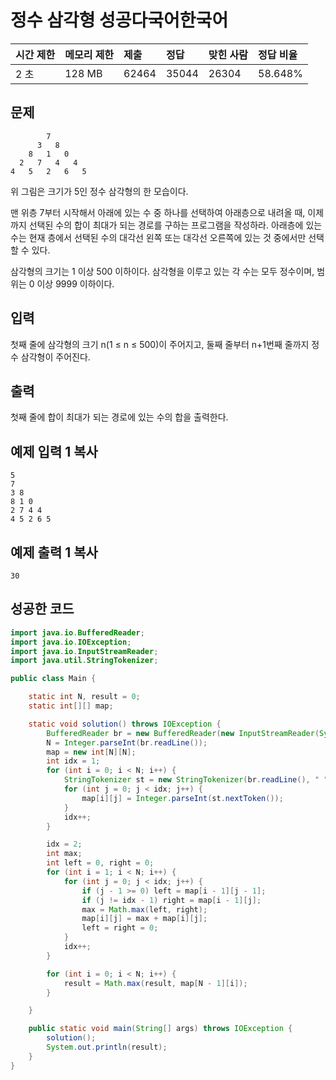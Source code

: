 # 정수 삼각형 성공다국어한국어  

| 시간 제한 | 메모리 제한 | 제출  | 정답  | 맞힌 사람 | 정답 비율 |
| :-------- | :---------- | :---- | :---- | :-------- | :-------- |
| 2 초      | 128 MB      | 62464 | 35044 | 26304     | 58.648%   |

## 문제

```
        7
      3   8
    8   1   0
  2   7   4   4
4   5   2   6   5
```

위 그림은 크기가 5인 정수 삼각형의 한 모습이다.

맨 위층 7부터 시작해서 아래에 있는 수 중 하나를 선택하여 아래층으로 내려올 때, 이제까지 선택된 수의 합이 최대가 되는 경로를 구하는 프로그램을 작성하라. 아래층에 있는 수는 현재 층에서 선택된 수의 대각선 왼쪽 또는 대각선 오른쪽에 있는 것 중에서만 선택할 수 있다.

삼각형의 크기는 1 이상 500 이하이다. 삼각형을 이루고 있는 각 수는 모두 정수이며, 범위는 0 이상 9999 이하이다.

## 입력

첫째 줄에 삼각형의 크기 n(1 ≤ n ≤ 500)이 주어지고, 둘째 줄부터 n+1번째 줄까지 정수 삼각형이 주어진다.

## 출력

첫째 줄에 합이 최대가 되는 경로에 있는 수의 합을 출력한다.

## 예제 입력 1 복사

```
5
7
3 8
8 1 0
2 7 4 4
4 5 2 6 5
```

## 예제 출력 1 복사

```
30
```



## 성공한 코드

~~~java
import java.io.BufferedReader;
import java.io.IOException;
import java.io.InputStreamReader;
import java.util.StringTokenizer;

public class Main {

    static int N, result = 0;
    static int[][] map;

    static void solution() throws IOException {
        BufferedReader br = new BufferedReader(new InputStreamReader(System.in));
        N = Integer.parseInt(br.readLine());
        map = new int[N][N];
        int idx = 1;
        for (int i = 0; i < N; i++) {
            StringTokenizer st = new StringTokenizer(br.readLine(), " ");
            for (int j = 0; j < idx; j++) {
                map[i][j] = Integer.parseInt(st.nextToken());
            }
            idx++;
        }

        idx = 2;
        int max;
        int left = 0, right = 0;
        for (int i = 1; i < N; i++) {
            for (int j = 0; j < idx; j++) {
                if (j - 1 >= 0) left = map[i - 1][j - 1];
                if (j != idx - 1) right = map[i - 1][j];
                max = Math.max(left, right);
                map[i][j] = max + map[i][j];
                left = right = 0;
            }
            idx++;
        }

        for (int i = 0; i < N; i++) {
            result = Math.max(result, map[N - 1][i]);
        }

    }

    public static void main(String[] args) throws IOException {
        solution();
        System.out.println(result);
    }
}
~~~

